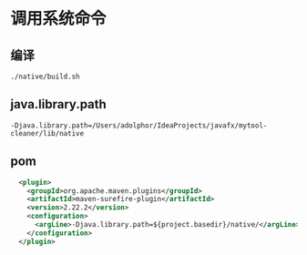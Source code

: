 # 调用系统命令

## 编译

```shell
./native/build.sh
```

## java.library.path

```jvm
-Djava.library.path=/Users/adolphor/IdeaProjects/javafx/mytool-cleaner/lib/native
```

## pom

```xml
  <plugin>
    <groupId>org.apache.maven.plugins</groupId>
    <artifactId>maven-surefire-plugin</artifactId>
    <version>2.22.2</version>
    <configuration>
      <argLine>-Djava.library.path=${project.basedir}/native/</argLine>
    </configuration>
  </plugin>
```






